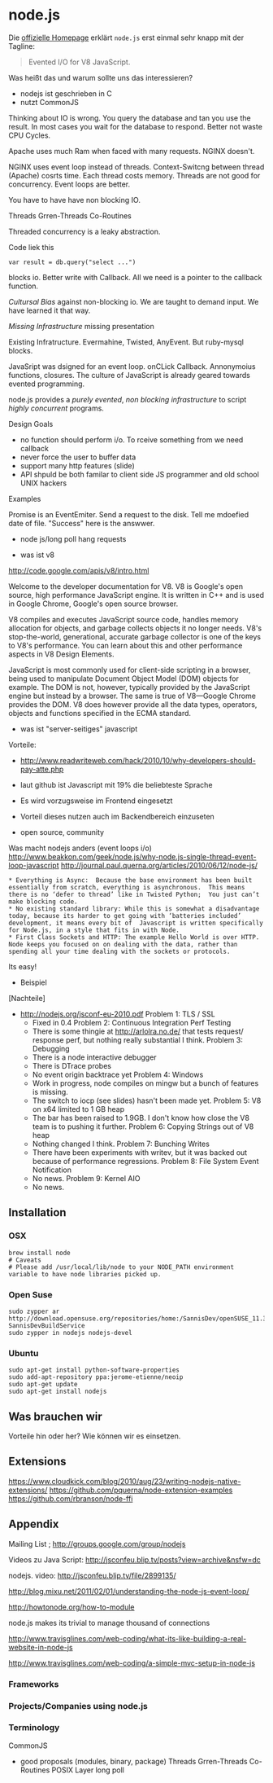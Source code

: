 # node.js #

Die [offizielle Homepage](http://nodejs.org/) erklärt `node.js` erst einmal sehr knapp mit der Tagline:

> Evented I/O for V8 JavaScript. 

Was heißt das und warum sollte uns das interessieren?

- nodejs ist geschrieben in C
- nutzt CommonJS

Thinking about IO is wrong. You query the database and tan you use the result. In most cases you wait for the database to respond. Better not waste CPU Cycles.

Apache uses much Ram when faced with many requests.
NGINX doesn't.

NGINX uses event loop instead of threads. Context-Switcng between thread (Apache) cosrts time. Each thread costs memory. Threads are not good for concurrency. Event loops are better.

You have to have have non blocking IO.

Threads
Grren-Threads
Co-Routines

Threaded concurrency is a leaky abstraction. 

Code liek this

	var result = db.query("select ...")
	
blocks io. Better write with Callback. All we need is a pointer to the callback function.


_Cultursal Bias_ against non-blocking io. We are taught to demand input. We have learned it that way.

_Missing Infrastructure_  missing presentation

Existing Infratructure. Evermahine, Twisted, AnyEvent. But ruby-mysql blocks.


JavaSript was dsigned for an event loop. onCLick Callback. Annonymoius functions, closures. The culture of JavaScript is already geared towards evented programming.


node.js provides a _purely evented_, _non blocking infrastructure_ to script _highly concurrent_ programs.

Design Goals
- no function should perform i/o. To rceive something from we need callback
- never force the user to buffer data
- support many http features (slide)
- API shpuld be both familar to client side JS programmer and old school UNIX hackers

Examples

Promise is an EventEmiter. Send a request to the disk. Tell me mdoefied date of file. "Success" here is the answwer.	

- node js/long poll hang requests

- was ist v8

http://code.google.com/apis/v8/intro.html

Welcome to the developer documentation for V8. V8 is Google's open source, high performance JavaScript engine. It is written in C++ and is used in Google Chrome, Google's open source browser.

V8 compiles and executes JavaScript source code, handles memory allocation for objects, and garbage collects objects it no longer needs. V8's stop-the-world, generational, accurate garbage collector is one of the keys to V8's performance. You can learn about this and other performance aspects in V8 Design Elements.

JavaScript is most commonly used for client-side scripting in a browser, being used to manipulate Document Object Model (DOM) objects for example. The DOM is not, however, typically provided by the JavaScript engine but instead by a browser. The same is true of V8—Google Chrome provides the DOM. V8 does however provide all the data types, operators, objects and functions specified in the ECMA standard.

- was ist "server-seitiges" javascript

Vorteile:
- http://www.readwriteweb.com/hack/2010/10/why-developers-should-pay-atte.php

- laut github ist Javascript mit 19% die beliebteste Sprache
- Es wird vorzugsweise im Frontend eingesetzt
- Vorteil dieses nutzen auch im Backendbereich einzuseten
- open source, community

Was macht nodejs anders (event loops i/o)
http://www.beakkon.com/geek/node.js/why-node.js-single-thread-event-loop-javascript
http://journal.paul.querna.org/articles/2010/06/12/node-js/

    * Everything is Async:  Because the base environment has been built essentially from scratch, everything is asynchronous.  This means there is no ‘defer to thread’ like in Twisted Python;  You just can’t make blocking code.
    * No existing standard library: While this is somewhat a disadvantage today, because its harder to get going with ‘batteries included’ development, it means every bit of  Javascript is written specifically for Node.js, in a style that fits in with Node.
    * First Class Sockets and HTTP: The example Hello World is over HTTP.  Node keeps you focused on on dealing with the data, rather than spending all your time dealing with the sockets or protocols.


Its easy!
- Beispiel


[Nachteile]
- http://nodejs.org/jsconf-eu-2010.pdf
Problem 1: TLS / SSL
  - Fixed in 0.4
Problem 2: Continuous Integration Perf Testing
  - There is some thingie at http://arlolra.no.de/ that tests request/
response perf, but nothing really substantial I think.
Problem 3: Debugging
  - There is a node interactive debugger
  - There is DTrace probes
  - No event origin backtrace yet
Problem 4: Windows
  - Work in progress, node compiles on mingw but a bunch of features
is missing.
  - The switch to iocp (see slides) hasn't been made yet.
Problem 5: V8 on x64 limited to 1 GB heap
  - The bar has been raised to 1.9GB. I don't know how close the V8
team is to pushing it further.
Problem 6: Copying Strings out of V8 heap
  - Nothing changed I think.
Problem 7: Bunching Writes
  - There have been experiments with writev, but it was backed out
because of performance regressions.
Problem 8: File System Event Notification
  - No news.
Problem 9: Kernel AIO
  - No news. 


## Installation ##

### OSX ###

	brew install node
	# Caveats
	# Please add /usr/local/lib/node to your NODE_PATH environment variable to have node libraries picked up.

### Open Suse ###

	sudo zypper ar http://download.opensuse.org/repositories/home:/SannisDev/openSUSE_11.3/ SannisDevBuildService 
	sudo zypper in nodejs nodejs-devel

### Ubuntu ###

	sudo apt-get install python-software-properties
	sudo add-apt-repository ppa:jerome-etienne/neoip
	sudo apt-get update
	sudo apt-get install nodejs


## Was brauchen wir ##

Vorteile hin oder her? Wie können wir es einsetzen.


## Extensions ##

https://www.cloudkick.com/blog/2010/aug/23/writing-nodejs-native-extensions/
https://github.com/pquerna/node-extension-examples
https://github.com/rbranson/node-ffi

## Appendix ##

Mailing List ; http://groups.google.com/group/nodejs


Videos zu Java Script: http://jsconfeu.blip.tv/posts?view=archive&nsfw=dc

nodejs. video: http://jsconfeu.blip.tv/file/2899135/

http://blog.mixu.net/2011/02/01/understanding-the-node-js-event-loop/

http://howtonode.org/how-to-module

node.js makes its trivial to manage thousand of connections

http://www.travisglines.com/web-coding/what-its-like-building-a-real-website-in-node-js 

http://www.travisglines.com/web-coding/a-simple-mvc-setup-in-node-js

### Frameworks ###

### Projects/Companies using node.js ###

### Terminology ###

CommonJS
- good proposals (modules, binary, package)
Threads
Grren-Threads
Co-Routines
POSIX Layer
long poll

